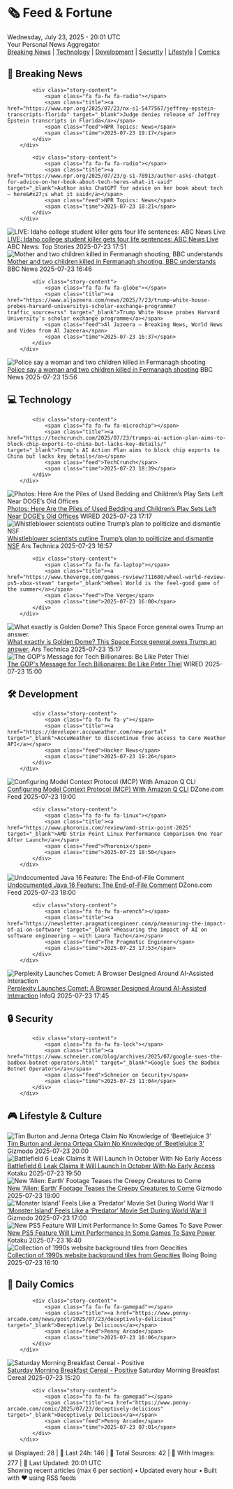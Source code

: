<!-- Processing 54 RSS feeds at 2025-07-23 20:01:40 UTC -->
<!-- Processing: Penny Arcade -->
<!-- Processing: Poorly Drawn Lines -->
<!-- Processing: Cyanide & Happiness -->
<!-- Processing: NPR News -->
<!-- Processing: CBC News -->
<!-- Error processing https://rss.cbc.ca/lineup/topstories.xml: The read operation timed out -->
<!-- Processing: Associated Press Breaking -->
<!-- Processing: TechCrunch -->
<!-- Processing: O'Reilly Radar -->
<!-- Processing: Slashdot -->
<!-- Processing: Hacker News -->
<!-- Processing: StackOverflow Blog -->
<!-- Processing: It's FOSS -->
<!-- Processing: DistroWatch -->
<!-- Processing: Red Hat Blog -->
<!-- Processing: GitHub Blog -->
<!-- Processing: DZone -->
<!-- Processing: Martin Fowler -->
<!-- Processing: Coding Horror -->
<!-- Processing: The Pragmatic Engineer -->
<!-- Processing: Gizmodo -->
<!-- Processing: Kotaku -->
<!-- Processing: Schneier on Security -->
<!-- Generated 7 new posts out of 22 feeds processed -->
<div class="newspaper-header">
    <h1 class="newspaper-title">🗞️ Feed & Fortune</h1>
    <div class="newspaper-date">Wednesday, July 23, 2025 - 20:01 UTC</div>
    <div class="newspaper-subtitle">Your Personal News Aggregator</div>
</div>

<div class="newspaper-nav">
    <a href="#breaking">Breaking News</a> |
    <a href="#tech">Technology</a> |
    <a href="#dev">Development</a> |
    <a href="#security">Security</a> |
    <a href="#lifestyle">Lifestyle</a> |
    <a href="#webcomics">Comics</a>
</div>

<div class="news-section breaking-news" id="breaking">
<h2 class="section-header">🚨 Breaking News</h2>
<div class="stories-container">
<div class="story">
            
            <div class="story-content">
                <span class="fa fa-fw fa-radio"></span>
                <span class="title"><a href="https://www.npr.org/2025/07/23/nx-s1-5477567/jeffrey-epstein-transcripts-florida" target="_blank">Judge denies release of Jeffrey Epstein transcripts in Florida</a></span>
                <span class="feed">NPR Topics: News</span>
                <span class="time">2025-07-23 19:17</span>
            </div>
        </div>
<div class="story">
            
            <div class="story-content">
                <span class="fa fa-fw fa-radio"></span>
                <span class="title"><a href="https://www.npr.org/2025/07/23/g-s1-78913/author-asks-chatgpt-for-advice-on-her-book-about-tech-heres-what-it-said" target="_blank">Author asks ChatGPT for advice on her book about tech — here&#x27;s what it said</a></span>
                <span class="feed">NPR Topics: News</span>
                <span class="time">2025-07-23 18:21</span>
            </div>
        </div>
<div class="story">
            <img src="https://s.abcnews.com/images/US/kohberger-abc-jef-250723_1753278332565_hpMain_4x3t_384.jpg" alt="LIVE:  Idaho college student killer gets four life sentences: ABC News Live" class="story-image" loading="lazy" onerror="this.style.display='none'">
            <div class="story-content">
                <span class="fa fa-fw fa-tv"></span>
                <span class="title"><a href="https://abcnews.go.com/Live/video/abcnews-live-41463246" target="_blank">LIVE:  Idaho college student killer gets four life sentences: ABC News Live</a></span>
                <span class="feed">ABC News: Top Stories</span>
                <span class="time">2025-07-23 17:51</span>
            </div>
        </div>
<div class="story">
            <img src="https://ichef.bbci.co.uk/ace/standard/240/cpsprodpb/8cdd/live/f320d030-67b9-11f0-b8da-2f6ba2aeaac8.jpg" alt="Mother and two children killed in Fermanagh shooting, BBC understands" class="story-image" loading="lazy" onerror="this.style.display='none'">
            <div class="story-content">
                <span class="fa fa-fw fa-flag"></span>
                <span class="title"><a href="https://www.bbc.com/news/articles/cqx2537w5e2o" target="_blank">Mother and two children killed in Fermanagh shooting, BBC understands</a></span>
                <span class="feed">BBC News</span>
                <span class="time">2025-07-23 16:46</span>
            </div>
        </div>
<div class="story">
            
            <div class="story-content">
                <span class="fa fa-fw fa-globe"></span>
                <span class="title"><a href="https://www.aljazeera.com/news/2025/7/23/trump-white-house-probes-harvard-universitys-scholar-exchange-programme?traffic_source=rss" target="_blank">Trump White House probes Harvard University’s scholar exchange programme</a></span>
                <span class="feed">Al Jazeera – Breaking News, World News and Video from Al Jazeera</span>
                <span class="time">2025-07-23 16:37</span>
            </div>
        </div>
<div class="story">
            <img src="https://ichef.bbci.co.uk/ace/standard/240/cpsprodpb/8cdd/live/f320d030-67b9-11f0-b8da-2f6ba2aeaac8.jpg" alt="Police say a woman and two children killed in Fermanagh shooting" class="story-image" loading="lazy" onerror="this.style.display='none'">
            <div class="story-content">
                <span class="fa fa-fw fa-flag"></span>
                <span class="title"><a href="https://www.bbc.com/news/articles/cqx2537w5e2o" target="_blank">Police say a woman and two children killed in Fermanagh shooting</a></span>
                <span class="feed">BBC News</span>
                <span class="time">2025-07-23 15:56</span>
            </div>
        </div>
</div>
</div>
<div class="news-section tech-news" id="tech">
<h2 class="section-header">💻 Technology</h2>
<div class="stories-container">
<div class="story">
            
            <div class="story-content">
                <span class="fa fa-fw fa-microchip"></span>
                <span class="title"><a href="https://techcrunch.com/2025/07/23/trumps-ai-action-plan-aims-to-block-chip-exports-to-china-but-lacks-key-details/" target="_blank">Trump’s AI Action Plan aims to block chip exports to China but lacks key details</a></span>
                <span class="feed">TechCrunch</span>
                <span class="time">2025-07-23 18:39</span>
            </div>
        </div>
<div class="story">
            <img src="https://media.wired.com/photos/68810aeb110f6c1d8920afca/master/pass/IMG_3716.jpg" alt="Photos: Here Are the Piles of Used Bedding and Children’s Play Sets Left Near DOGE’s Old Offices" class="story-image" loading="lazy" onerror="this.style.display='none'">
            <div class="story-content">
                <span class="fa fa-fw fa-bolt"></span>
                <span class="title"><a href="https://www.wired.com/story/photos-bedding-childrens-play-sets-doge-old-offices/" target="_blank">Photos: Here Are the Piles of Used Bedding and Children’s Play Sets Left Near DOGE’s Old Offices</a></span>
                <span class="feed">WIRED</span>
                <span class="time">2025-07-23 17:17</span>
            </div>
        </div>
<div class="story">
            <img src="https://cdn.arstechnica.net/wp-content/uploads/2025/07/GettyImages-2221489911-500x500-1753287220.jpg" alt="Whistleblower scientists outline Trump’s plan to politicize and dismantle NSF" class="story-image" loading="lazy" onerror="this.style.display='none'">
            <div class="story-content">
                <span class="fa fa-fw fa-cog"></span>
                <span class="title"><a href="https://arstechnica.com/tech-policy/2025/07/whistleblower-scientists-outline-trumps-plan-to-politicize-and-dismantle-nsf/" target="_blank">Whistleblower scientists outline Trump’s plan to politicize and dismantle NSF</a></span>
                <span class="feed">Ars Technica</span>
                <span class="time">2025-07-23 16:57</span>
            </div>
        </div>
<div class="story">
            
            <div class="story-content">
                <span class="fa fa-fw fa-laptop"></span>
                <span class="title"><a href="https://www.theverge.com/games-review/711680/wheel-world-review-ps5-xbox-steam" target="_blank">Wheel World is the feel-good game of the summer</a></span>
                <span class="feed">The Verge</span>
                <span class="time">2025-07-23 16:00</span>
            </div>
        </div>
<div class="story">
            <img src="https://cdn.arstechnica.net/wp-content/uploads/2025/07/GettyImages-2215584013-500x500.jpg" alt="What exactly is Golden Dome? This Space Force general owes Trump an answer." class="story-image" loading="lazy" onerror="this.style.display='none'">
            <div class="story-content">
                <span class="fa fa-fw fa-cog"></span>
                <span class="title"><a href="https://arstechnica.com/space/2025/07/what-exactly-is-golden-dome-this-space-force-general-owes-trump-an-answer/" target="_blank">What exactly is Golden Dome? This Space Force general owes Trump an answer.</a></span>
                <span class="feed">Ars Technica</span>
                <span class="time">2025-07-23 15:17</span>
            </div>
        </div>
<div class="story">
            <img src="https://media.wired.com/photos/687ff0ad8359ebf04f1ac88b/master/pass/politics_silicon_valley_billionaires.jpg" alt="The GOP&#x27;s Message for Tech Billionaires: Be Like Peter Thiel" class="story-image" loading="lazy" onerror="this.style.display='none'">
            <div class="story-content">
                <span class="fa fa-fw fa-bolt"></span>
                <span class="title"><a href="https://www.wired.com/story/peter-thiel-silicon-valley-billionaires-dc/" target="_blank">The GOP&#x27;s Message for Tech Billionaires: Be Like Peter Thiel</a></span>
                <span class="feed">WIRED</span>
                <span class="time">2025-07-23 15:00</span>
            </div>
        </div>
</div>
</div>
<div class="news-section dev-news" id="dev">
<h2 class="section-header">🛠️ Development</h2>
<div class="stories-container">
<div class="story">
            
            <div class="story-content">
                <span class="fa fa-fw fa-y"></span>
                <span class="title"><a href="https://developer.accuweather.com/new-portal" target="_blank">AccuWeather to discontinue free access to Core Weather API</a></span>
                <span class="feed">Hacker News</span>
                <span class="time">2025-07-23 19:26</span>
            </div>
        </div>
<div class="story">
            <img src="https://dz2cdn1.dzone.com/thumbnail?fid=18526599&w=600" alt="Configuring Model Context Protocol (MCP) With Amazon Q CLI" class="story-image" loading="lazy" onerror="this.style.display='none'">
            <div class="story-content">
                <span class="fa fa-fw fa-newspaper"></span>
                <span class="title"><a href="https://dzone.com/articles/amazon-q-cli-mcp-setup-guide" target="_blank">Configuring Model Context Protocol (MCP) With Amazon Q CLI</a></span>
                <span class="feed">DZone.com Feed</span>
                <span class="time">2025-07-23 19:00</span>
            </div>
        </div>
<div class="story">
            
            <div class="story-content">
                <span class="fa fa-fw fa-linux"></span>
                <span class="title"><a href="https://www.phoronix.com/review/amd-strix-point-2025" target="_blank">AMD Strix Point Linux Performance Comparison One Year After Launch</a></span>
                <span class="feed">Phoronix</span>
                <span class="time">2025-07-23 18:50</span>
            </div>
        </div>
<div class="story">
            <img src="https://dz2cdn1.dzone.com/thumbnail?fid=18434098&w=600" alt="Undocumented Java 16 Feature: The End-of-File Comment" class="story-image" loading="lazy" onerror="this.style.display='none'">
            <div class="story-content">
                <span class="fa fa-fw fa-newspaper"></span>
                <span class="title"><a href="https://dzone.com/articles/java-end-of-file-comment" target="_blank">Undocumented Java 16 Feature: The End-of-File Comment</a></span>
                <span class="feed">DZone.com Feed</span>
                <span class="time">2025-07-23 18:00</span>
            </div>
        </div>
<div class="story">
            
            <div class="story-content">
                <span class="fa fa-fw fa-wrench"></span>
                <span class="title"><a href="https://newsletter.pragmaticengineer.com/p/measuring-the-impact-of-ai-on-software" target="_blank">Measuring the impact of AI on software engineering – with Laura Tacho</a></span>
                <span class="feed">The Pragmatic Engineer</span>
                <span class="time">2025-07-23 17:53</span>
            </div>
        </div>
<div class="story">
            <img src="https://res.infoq.com/news/2025/07/perplexity-comet/en/headerimage/generatedHeaderImage-1753291358733.jpg" alt="Perplexity Launches Comet: A Browser Designed Around AI-Assisted Interaction" class="story-image" loading="lazy" onerror="this.style.display='none'">
            <div class="story-content">
                <span class="fa fa-fw fa-info-circle"></span>
                <span class="title"><a href="https://www.infoq.com/news/2025/07/perplexity-comet/?utm_campaign=infoq_content&utm_source=infoq&utm_medium=feed&utm_term=global" target="_blank">Perplexity Launches Comet: A Browser Designed Around AI-Assisted Interaction</a></span>
                <span class="feed">InfoQ</span>
                <span class="time">2025-07-23 17:45</span>
            </div>
        </div>
</div>
</div>
<div class="news-section security-news" id="security">
<h2 class="section-header">🔒 Security</h2>
<div class="stories-container">
<div class="story">
            
            <div class="story-content">
                <span class="fa fa-fw fa-lock"></span>
                <span class="title"><a href="https://www.schneier.com/blog/archives/2025/07/google-sues-the-badbox-botnet-operators.html" target="_blank">Google Sues the Badbox Botnet Operators</a></span>
                <span class="feed">Schneier on Security</span>
                <span class="time">2025-07-23 11:04</span>
            </div>
        </div>
</div>
</div>
<div class="news-section lifestyle-news" id="lifestyle">
<h2 class="section-header">🎮 Lifestyle & Culture</h2>
<div class="stories-container">
<div class="story">
            <img src="https://gizmodo.com/app/uploads/2025/07/beetlejuice2.jpg" alt="Tim Burton and Jenna Ortega Claim No Knowledge of ‘Beetlejuice 3’" class="story-image" loading="lazy" onerror="this.style.display='none'">
            <div class="story-content">
                <span class="fa fa-fw fa-computer"></span>
                <span class="title"><a href="https://gizmodo.com/beetlejuice-3-jenna-ortega-tim-burton-2000633227" target="_blank">Tim Burton and Jenna Ortega Claim No Knowledge of ‘Beetlejuice 3’</a></span>
                <span class="feed">Gizmodo</span>
                <span class="time">2025-07-23 20:00</span>
            </div>
        </div>
<div class="story">
            <img src="https://i.kinja-img.com/image/upload/c_fit,q_80,w_636/12779f657038c0912a0e64b4fb0bec71.jpg" alt="Battlefield 6 Leak Claims It Will Launch In October With No Early Access" class="story-image" loading="lazy" onerror="this.style.display='none'">
            <div class="story-content">
                <span class="fa fa-fw fa-gamepad"></span>
                <span class="title"><a href="https://kotaku.com/bf6-battlefield-6-leak-october-launch-early-access-beta-1851786824" target="_blank">Battlefield 6 Leak Claims It Will Launch In October With No Early Access</a></span>
                <span class="feed">Kotaku</span>
                <span class="time">2025-07-23 19:50</span>
            </div>
        </div>
<div class="story">
            <img src="https://gizmodo.com/app/uploads/2025/07/alien-earth-xenomorph.jpg" alt="New ‘Alien: Earth’ Footage Teases the Creepy Creatures to Come" class="story-image" loading="lazy" onerror="this.style.display='none'">
            <div class="story-content">
                <span class="fa fa-fw fa-computer"></span>
                <span class="title"><a href="https://gizmodo.com/alien-earth-footage-new-creatures-xenomorph-2000633237" target="_blank">New ‘Alien: Earth’ Footage Teases the Creepy Creatures to Come</a></span>
                <span class="feed">Gizmodo</span>
                <span class="time">2025-07-23 19:00</span>
            </div>
        </div>
<div class="story">
            <img src="https://gizmodo.com/app/uploads/2025/07/monsterislandrev.jpg" alt="‘Monster Island’ Feels Like a ‘Predator’ Movie Set During World War II" class="story-image" loading="lazy" onerror="this.style.display='none'">
            <div class="story-content">
                <span class="fa fa-fw fa-computer"></span>
                <span class="title"><a href="https://gizmodo.com/monster-island-review-shudder-ww-ii-horror-2000632611" target="_blank">‘Monster Island’ Feels Like a ‘Predator’ Movie Set During World War II</a></span>
                <span class="feed">Gizmodo</span>
                <span class="time">2025-07-23 17:00</span>
            </div>
        </div>
<div class="story">
            <img src="https://i.kinja-img.com/image/upload/c_fit,q_80,w_636/f1c881a7c8ab26ed14546fb2c465d26e.jpg" alt="New PS5 Feature Will Limit Performance In Some Games To Save Power" class="story-image" loading="lazy" onerror="this.style.display='none'">
            <div class="story-content">
                <span class="fa fa-fw fa-gamepad"></span>
                <span class="title"><a href="https://kotaku.com/ps5-feature-power-saver-limit-performance-beta-update-1851786790" target="_blank">New PS5 Feature Will Limit Performance In Some Games To Save Power</a></span>
                <span class="feed">Kotaku</span>
                <span class="time">2025-07-23 16:40</span>
            </div>
        </div>
<div class="story">
            <img src="https://i0.wp.com/boingboing.net/wp-content/uploads/2025/07/Screenshot-Pixel-Moondust.jpg?fit=1080%2C637&amp;quality=60&amp;ssl=1" alt="Collection of 1990s website background tiles from Geocities" class="story-image" loading="lazy" onerror="this.style.display='none'">
            <div class="story-content">
                <span class="fa fa-fw fa-arrow-right"></span>
                <span class="title"><a href="https://boingboing.net/2025/07/23/collection-of-1990s-website-background-tiles-from-geocities.html" target="_blank">Collection of 1990s website background tiles from Geocities</a></span>
                <span class="feed">Boing Boing</span>
                <span class="time">2025-07-23 16:10</span>
            </div>
        </div>
</div>
</div>
<div class="news-section webcomics-section" id="webcomics">
<h2 class="section-header">🎨 Daily Comics</h2>
<div class="stories-container">
<div class="story">
            
            <div class="story-content">
                <span class="fa fa-fw fa-gamepad"></span>
                <span class="title"><a href="https://www.penny-arcade.com/news/post/2025/07/23/deceptively-delicious" target="_blank">Deceptively Delicious</a></span>
                <span class="feed">Penny Arcade</span>
                <span class="time">2025-07-23 16:06</span>
            </div>
        </div>
<div class="story">
            <img src="https://www.smbc-comics.com/comics/1753229135-20250724.png" alt="Saturday Morning Breakfast Cereal - Positive" class="story-image" loading="lazy" onerror="this.style.display='none'">
            <div class="story-content">
                <span class="fa fa-fw fa-smile"></span>
                <span class="title"><a href="https://www.smbc-comics.com/comic/positive-2" target="_blank">Saturday Morning Breakfast Cereal - Positive</a></span>
                <span class="feed">Saturday Morning Breakfast Cereal</span>
                <span class="time">2025-07-23 15:20</span>
            </div>
        </div>
<div class="story">
            
            <div class="story-content">
                <span class="fa fa-fw fa-gamepad"></span>
                <span class="title"><a href="https://www.penny-arcade.com/comic/2025/07/23/deceptively-delicious" target="_blank">Deceptively Delicious</a></span>
                <span class="feed">Penny Arcade</span>
                <span class="time">2025-07-23 07:01</span>
            </div>
        </div>
</div>
</div>

<div class="newspaper-footer">
    <div class="stats">
        📊 Displayed: 28 | 📅 Last 24h: 146 | 📡 Total Sources: 42 | 📸 With Images: 277 |
        🔄 Last Updated: 20:01 UTC
    </div>
    <div class="footer-note">
        Showing recent articles (max 6 per section) • Updated every hour • Built with ❤️ using RSS feeds
    </div>
</div>
